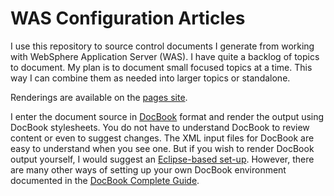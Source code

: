 WAS Configuration Articles
==========================

I use this repository to source control documents I generate
from working with WebSphere Application Server (WAS).  I have
quite a backlog of topics to document.  My plan is to document
small focused topics at a time.  This way I can combine them
as needed into larger topics or standalone.

Renderings are available on the 
[pages site](http://pglezen.github.io/was-config/).

I enter the document source in [DocBook](http://docbook.org)
format and render the output using DocBook stylesheets.  You
do not have to understand DocBook to review content or even
to suggest changes.  The XML input files for DocBook are
easy to understand when you see one.  But if you wish to
render DocBook output yourself, I would suggest an
[Eclipse-based set-up](http://pglezen.github.io/DocBookEclipse).
However, there are many other ways of setting up your own
DocBook environment documented in the
[DocBook Complete Guide](http://www.sagehill.net/docbookxsl/index.html).
